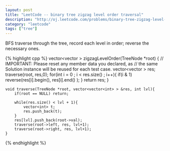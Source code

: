 ```yaml
---
layout: post
title: "LeetCode -- binary tree zigzag level order traversal"
description: "http://oj.leetcode.com/problems/binary-tree-zigzag-level-order-traversal/"
category: "leetcode"
tags: ["tree"]
---
```


BFS traverse through the tree, record each level in order; reverse the necessary ones.

{% highlight cpp %}
    vector<vector<int> > zigzagLevelOrder(TreeNode *root) {
        // IMPORTANT: Please reset any member data you declared, as
        // the same Solution instance will be reused for each test case.
        vector<vector<int> > res;
        traverse(root, res,0);
        for(int i = 0 ; i < res.size() ; i++){
            if(i & 1)   reverse(res[i].begin(), res[i].end() );
        }
        return res;
    }
    
    void traverse(TreeNode *root, vector<vector<int> > &res, int lvl){
        if(root == NULL) return;
        
        while(res.size() < lvl + 1){
            vector<int> t;
            res.push_back(t);
        }
        res[lvl].push_back(root->val);
        traverse(root->left, res, lvl+1);
        traverse(root->right, res, lvl+1);
    }
{% endhighlight %}
